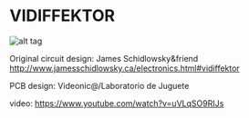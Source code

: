 # VIDIFFEKTOR
![alt tag](https://github.com/labodejuguete/VIDIFFEKTOR/blob/master/vidiffektor.jpg?raw=true)

Original circuit design: James Schidlowsky&friend
http://www.jamesschidlowsky.ca/electronics.html#vidiffektor

PCB design: Videonic@/Laboratorio de Juguete

video: https://www.youtube.com/watch?v=uVLqSO9RIJs
